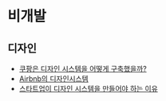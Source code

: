 # 비개발

## 디자인

- [쿠팡은 디자인 시스템을 어떻게 구축했을까?](https://yozm.wishket.com/magazine/detail/2045)
- [Airbnb의 디자인시스템](https://brunch.co.kr/@eunlune/15)
- [스타트업이 디자인 시스템을 만들어야 하는 이유](https://brunch.co.kr/@mobiinside/1030)

